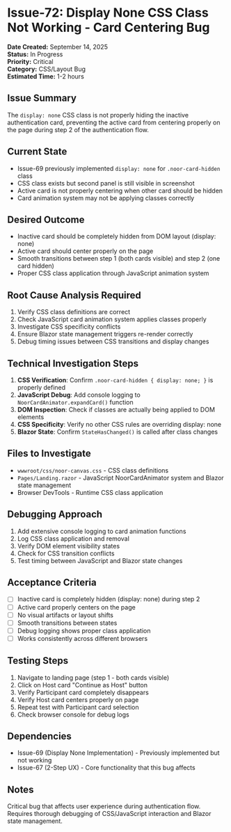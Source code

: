 # Issue-72: Display None CSS Class Not Working - Card Centering Bug

**Date Created:** September 14, 2025  
**Status:** In Progress  
**Priority:** Critical  
**Category:** CSS/Layout Bug  
**Estimated Time:** 1-2 hours  

## Issue Summary
The `display: none` CSS class is not properly hiding the inactive authentication card, preventing the active card from centering properly on the page during step 2 of the authentication flow.

## Current State
- Issue-69 previously implemented `display: none` for `.noor-card-hidden` class
- CSS class exists but second panel is still visible in screenshot
- Active card is not properly centering when other card should be hidden
- Card animation system may not be applying classes correctly

## Desired Outcome
- Inactive card should be completely hidden from DOM layout (display: none)
- Active card should center properly on the page
- Smooth transitions between step 1 (both cards visible) and step 2 (one card hidden)
- Proper CSS class application through JavaScript animation system

## Root Cause Analysis Required
1. Verify CSS class definitions are correct
2. Check JavaScript card animation system applies classes properly
3. Investigate CSS specificity conflicts
4. Ensure Blazor state management triggers re-render correctly
5. Debug timing issues between CSS transitions and display changes

## Technical Investigation Steps
1. **CSS Verification**: Confirm `.noor-card-hidden { display: none; }` is properly defined
2. **JavaScript Debug**: Add console logging to `NoorCardAnimator.expandCard()` function
3. **DOM Inspection**: Check if classes are actually being applied to DOM elements
4. **CSS Specificity**: Verify no other CSS rules are overriding display: none
5. **Blazor State**: Confirm `StateHasChanged()` is called after class changes

## Files to Investigate
- `wwwroot/css/noor-canvas.css` - CSS class definitions
- `Pages/Landing.razor` - JavaScript NoorCardAnimator system and Blazor state management
- Browser DevTools - Runtime CSS class application

## Debugging Approach
1. Add extensive console logging to card animation functions
2. Log CSS class application and removal
3. Verify DOM element visibility states
4. Check for CSS transition conflicts
5. Test timing between JavaScript and Blazor state changes

## Acceptance Criteria
- [ ] Inactive card is completely hidden (display: none) during step 2
- [ ] Active card properly centers on the page
- [ ] No visual artifacts or layout shifts
- [ ] Smooth transitions between states
- [ ] Debug logging shows proper class application
- [ ] Works consistently across different browsers

## Testing Steps
1. Navigate to landing page (step 1 - both cards visible)
2. Click on Host card "Continue as Host" button
3. Verify Participant card completely disappears
4. Verify Host card centers properly on page
5. Repeat test with Participant card selection
6. Check browser console for debug logs

## Dependencies
- Issue-69 (Display None Implementation) - Previously implemented but not working
- Issue-67 (2-Step UX) - Core functionality that this bug affects

## Notes
Critical bug that affects user experience during authentication flow. Requires thorough debugging of CSS/JavaScript interaction and Blazor state management.
